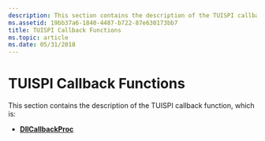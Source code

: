 ```yaml
---
description: This section contains the description of the TUISPI callback function.
ms.assetid: 19bb37a6-1840-4487-b722-87e630173bb7
title: TUISPI Callback Functions
ms.topic: article
ms.date: 05/31/2018
---
```


# TUISPI Callback Functions

This section contains the description of the TUISPI callback function, which is:

-   [**DllCallbackProc**](/windows/win32/api/tspi/nc-tspi-tuispidllcallback)

 

 
